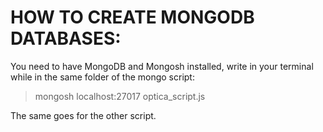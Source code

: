# HOW TO CREATE MONGODB DATABASES:

You need to have MongoDB and Mongosh installed, write in your terminal while in the same folder of the mongo script:

> mongosh localhost:27017 optica_script.js

The same goes for the other script.

